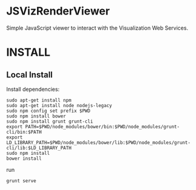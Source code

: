 JSVizRenderViewer
=================

Simple JavaScript viewer to interact with the Visualization Web Services.

INSTALL
=======

Local Install
-------------
Install dependencies:

```
sudo apt-get install npm
sudo apt-get install node nodejs-legacy
sudo npm config set prefix $PWD
sudo npm install bower
sudo npm install grunt grunt-cli
export PATH=$PWD/node_modules/bower/bin:$PWD/node_modules/grunt-cli/bin:$PATH
export LD_LIBRARY_PATH=$PWD/node_modules/bower/lib:$PWD/node_modules/grunt-cli/lib:$LD_LIBRARY_PATH
sudo npm install
bower install
```

run
```
grunt serve
```

